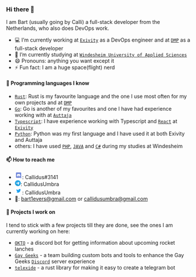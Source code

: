 ### Hi there 👋

I am Bart (usually going by Calli) a full-stack developer from the Netherlands, who also does DevOps work.

- 💻 I’m currently working at [`Exivity`] as a DevOps engineer and at [`DMP`] as a full-stack developer
- 🌱 I’m currently studying at [`Windesheim University of Applied Sciences`]
- 😄 Pronouns: anything you want except it
- ⚡ Fun fact: I am a huge space(flight) nerd

#### 💬 Programming languages I know

- [`Rust`]: Rust is my favourite language and the one I use most often for my own projects and at [`DMP`]
- [`Go`]: Go is another of my favourites and one I have had experience working with at [`Auttaja`]
- [`Typescript`]: I have experience working with Typescript and [`React`] at [`Exivity`]
- [`Python`]: Python was my first language and I have used it at both Exivity and Auttaja
- others: I have used [`PHP`], [`JAVA`] and [`C#`] during my studies at Windesheim

#### 📫 How to reach me

- ![discord](https://raw.githubusercontent.com/Baev1/Baev1/master/logo-discord.png): Callidus#3141
- ![telegram](https://raw.githubusercontent.com/Baev1/Baev1/master/logo-telegram.png): CallidusUmbra
- ![twitter](https://raw.githubusercontent.com/Baev1/Baev1/master/logo-twitter.png): CallidusUmbra
- 📧: bart1evers@gmail.com or callidusumbra@gmail.com

#### 🔭 Projects I work on

I tend to stick with a few projects till they are done, see the ones I am currently working on here:

- [`OKTO`] - a discord bot for getting information about upcoming rocket lanches
- [`Gay Geeks`] - a team building custom bots and tools to enhance the Gay Geeks [`Discord`] server experience
- [`telexide`] - a rust library for making it easy to create a telegram bot

<!----------------- LINKS --------------->

[`typescript`]: https://www.typescriptlang.org/
[`go`]: https://golang.org/
[`rust`]: https://www.rust-lang.org/
[`react`]: https://reactjs.org/
[`python`]: https://www.python.org/
[`php`]: https://www.php.net/
[`java`]: https://www.oracle.com/java/
[`c#`]: https://docs.microsoft.com/en-us/dotnet/csharp/
[`dmp`]: https://www.dm-p.com/
[`exivity`]: https://exivity.com/
[`windesheim university of applied sciences`]: https://www.windesheim.nl/
[`discord`]: https://discord.com/
[`gay geeks`]: https://gaygeeks.gg/
[`okto`]: https://github.com/Baev1/okto
[`telexide`]: https://github.com/Baev1/telexide
[`auttaja`]: https://github.com/auttaja
